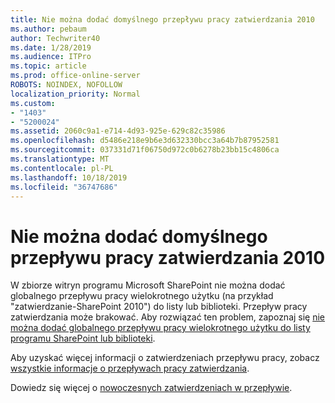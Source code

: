```yaml
---
title: Nie można dodać domyślnego przepływu pracy zatwierdzania 2010
ms.author: pebaum
author: Techwriter40
ms.date: 1/28/2019
ms.audience: ITPro
ms.topic: article
ms.prod: office-online-server
ROBOTS: NOINDEX, NOFOLLOW
localization_priority: Normal
ms.custom:
- "1403"
- "5200024"
ms.assetid: 2060c9a1-e714-4d93-925e-629c82c35986
ms.openlocfilehash: d5486e218e9b6e3d632330bcc3a64b7b87952581
ms.sourcegitcommit: 037331d71f06750d972c0b6278b23bb15c4806ca
ms.translationtype: MT
ms.contentlocale: pl-PL
ms.lasthandoff: 10/18/2019
ms.locfileid: "36747686"
---
```

# <a name="cant-add-default-2010-approval-workflow"></a>Nie można dodać domyślnego przepływu pracy zatwierdzania 2010

W zbiorze witryn programu Microsoft SharePoint nie można dodać globalnego przepływu pracy wielokrotnego użytku (na przykład "zatwierdzanie-SharePoint 2010") do listy lub biblioteki. Przepływ pracy zatwierdzania może brakować. Aby rozwiązać ten problem, zapoznaj się [nie można dodać globalnego przepływu pracy wielokrotnego użytku do listy programu SharePoint lub biblioteki](https://support.microsoft.com/help/4467263/sharepoint-designer-2013-shows-empty-wfpub-library).

Aby uzyskać więcej informacji o zatwierdzeniach przepływu pracy, zobacz [wszystkie informacje o przepływach pracy zatwierdzania](https://support.office.com/article/All-about-Approval-workflows-078C5A89-821F-44A9-9530-40BB34F9F742). 
 
Dowiedz się więcej o [nowoczesnych zatwierdzeniach w przepływie](https://flow.microsoft.com/blog/introducing-modern-approvals). 
  